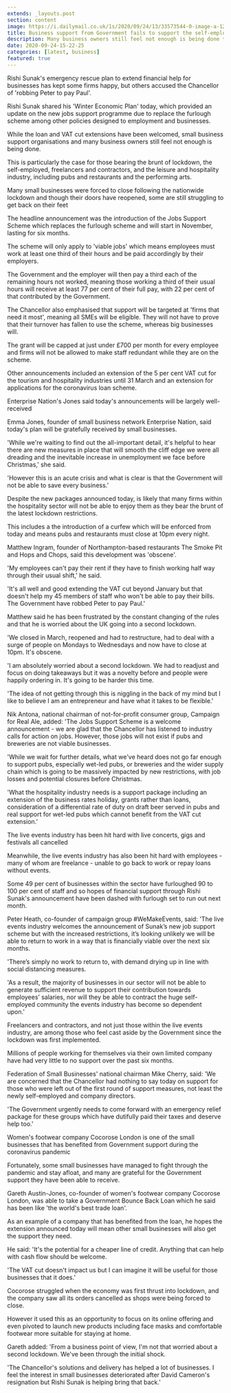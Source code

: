 ```yaml
---
extends: _layouts.post
section: content
image: https://i.dailymail.co.uk/1s/2020/09/24/13/33573544-0-image-a-12_1600952228663.jpg 
title: Business support from Government fails to support the self-employed 
description: Many business owners still feel not enough is being done to protect the self-employed, freelancers and contractors working in the hospitality, leisure, pubs and breweries and the performing arts sectors. 
date: 2020-09-24-15-22-25 
categories: [latest, business] 
featured: true 
--- 
```

Rishi Sunak's emergency rescue plan to extend financial help for businesses has kept some firms happy, but others accused the Chancellor of 'robbing Peter to pay Paul'.

Rishi Sunak shared his 'Winter Economic Plan' today, which provided an update on the new jobs support programme due to replace the furlough scheme among other policies designed to employment and businesses.  

While the loan and VAT cut extensions have been welcomed, small business support organisations and many business owners still feel not enough is being done.

This is particularly the case for those bearing the brunt of lockdown, the self-employed, freelancers and contractors, and the leisure and hospitality industry, including pubs and restaurants and the performing arts. 

Many small businesses were forced to close following the nationwide lockdown and though their doors have reopened, some are still struggling to get back on their feet

The headline announcement was the introduction of the Jobs Support Scheme which replaces the furlough scheme and will start in November, lasting for six months.

The scheme will only apply to 'viable jobs' which means employees must work at least one third of their hours and be paid accordingly by their employers. 

The Government and the employer will then pay a third each of the remaining hours not worked, meaning those working a third of their usual hours will receive at least 77 per cent of their full pay, with 22 per cent of that contributed by the Government. 

The Chancellor also emphasised that support will be targeted at 'firms that need it most', meaning all SMEs will be eligible. They will not have to prove that their turnover has fallen to use the scheme, whereas big businesses will.

The grant will be capped at just under £700 per month for every employee and firms will not be allowed to make staff redundant while they are on the scheme.    

Other announcements included an extension of the 5 per cent VAT cut for the tourism and hospitality industries until 31 March and an extension for applications for the coronavirus loan scheme. 

Enterprise Nation's Jones said today's announcements will be largely well-received

Emma Jones, founder of small business network Enterprise Nation, said today's plan will be gratefully received by small businesses. 

'While we're waiting to find out the all-important detail, it's helpful to hear there are new measures in place that will smooth the cliff edge we were all dreading and the inevitable increase in unemployment we face before Christmas,' she said.

'However this is an acute crisis and what is clear is that the Government will not be able to save every business.'

Despite the new packages announced today, is likely that many firms within the hospitality sector will not be able to enjoy them as they bear the brunt of the latest lockdown restrictions.

This includes a the introduction of a curfew which will be enforced from today and means pubs and restaurants must close at 10pm every night.

Matthew Ingram, founder of Northampton-based restaurants The Smoke Pit and Hops and Chops, said this development was 'obscene'.

'My employees can't pay their rent if they have to finish working half way through their usual shift,' he said.

'It's all well and good extending the VAT cut beyond January but that doesn't help my 45 members of staff who won't be able to pay their bills. The Government have robbed Peter to pay Paul.'

Matthew said he has been frustrated by the constant changing of the rules and that he is worried about the UK going into a second lockdown. 

'We closed in March, reopened and had to restructure, had to deal with a surge of people on Mondays to Wednesdays and now have to close at 10pm. It's obscene.   

'I am absolutely worried about a second lockdown. We had to readjust and focus on doing takeaways but it was a novelty before and people were happily ordering in. It's going to be harder this time.

'The idea of not getting through this is niggling in the back of my mind but I like to believe I am an entrepreneur and have what it takes to be flexible.' 

Nik Antona, national chairman of not-for-profit consumer group, Campaign for Real Ale, added: 'The Jobs Support Scheme is a welcome announcement - we are glad that the Chancellor has listened to industry calls for action on jobs. However, those jobs will not exist if pubs and breweries are not viable businesses.

'While we wait for further details, what we've heard does not go far enough to support pubs, especially wet-led pubs, or breweries and the wider supply chain which is going to be massively impacted by new restrictions, with job losses and potential closures before Christmas.

'What the hospitality industry needs is a support package including an extension of the business rates holiday, grants rather than loans, consideration of a differential rate of duty on draft beer served in pubs and real support for wet-led pubs which cannot benefit from the VAT cut extension.'

The live events industry has been hit hard with live concerts, gigs and festivals all cancelled

Meanwhile, the live events industry has also been hit hard with employees - many of whom are freelance - unable to go back to work or repay loans without events.

Some 49 per cent of businesses within the sector have furloughed 90 to 100 per cent of staff and so hopes of financial support through Rishi Sunak's announcement have been dashed with furlough set to run out next month.  

Peter Heath, co-founder of campaign group #WeMakeEvents, said: 'The live events industry welcomes the announcement of Sunak’s new job support scheme but with the increased restrictions, it’s looking unlikely we will be able to return to work in a way that is financially viable over the next six months. 

'There’s simply no work to return to, with demand drying up in line with social distancing measures.

'As a result, the majority of businesses in our sector will not be able to generate sufficient revenue to support their contribution towards employees’ salaries, nor will they be able to contract the huge self-employed community the events industry has become so dependent upon.'  

Freelancers and contractors, and not just those within the live events industry, are among those who feel cast aside by the Government since the lockdown was first implemented.

Millions of people working for themselves via their own limited company have had very little to no support over the past six months.   

Federation of Small Businesses' national chairman Mike Cherry, said: 'We are concerned that the Chancellor had nothing to say today on support for those who were left out of the first round of support measures, not least the newly self-employed and company directors. 

'The Government urgently needs to come forward with an emergency relief package for these groups which have dutifully paid their taxes and deserve help too.'

Women's footwear company Cocorose London is one of the small businesses that has benefited from Government support during the coronavirus pandemic

Fortunately, some small businesses have managed to fight through the pandemic and stay afloat, and many are grateful for the Government support they have been able to receive. 

Gareth Austin-Jones, co-founder of women's footwear company Cocorose London, was able to take a Government Bounce Back Loan which he said has been like 'the world's best trade loan'.

As an example of a company that has benefited from the loan, he hopes the extension announced today will mean other small businesses will also get the support they need.

He said: 'It's the potential for a cheaper line of credit. Anything that can help with cash flow should be welcome.

'The VAT cut doesn't impact us but I can imagine it will be useful for those businesses that it does.'

Cocorose struggled when the economy was first thrust into lockdown, and the company saw all its orders cancelled as shops were being forced to close.

However it used this as an opportunity to focus on its online offering and even pivoted to launch new products including face masks and comfortable footwear more suitable for staying at home. 

Gareth added: 'From a business point of view, I'm not that worried about a second lockdown. We've been through the initial shock.

'The Chancellor's solutions and delivery has helped a lot of businesses. I feel the interest in small businesses deteriorated after David Cameron's resignation but Rishi Sunak is helping bring that back.' 

